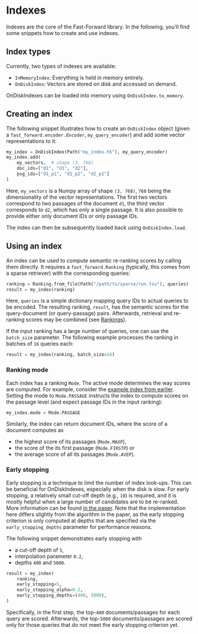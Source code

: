 # Indexes

Indexes are the core of the Fast-Forward library. In the following, you'll find some snippets how to create and use indexes.

## Index types

Currently, two types of indexes are available:

- `InMemoryIndex`: Everything is held in memory entirely.
- `OnDiskIndex`: Vectors are stored on disk and accessed on demand.

OnDiskIndexes can be loaded into memory using `OnDiskIndex.to_memory`.

## Creating an index

The following snippet illustrates how to create an `OnDiskIndex` object (given a `fast_forward.encoder.Encoder`, `my_query_encoder`) and add some vector representations to it:

```python
my_index = OnDiskIndex(Path("my_index.h5"), my_query_encoder)
my_index.add(
    my_vectors,  # shape (3, 768)
    doc_ids=["d1", "d1", "d2"],
    psg_ids=["d1_p1", "d1_p2", "d2_p1"]
)
```

Here, `my_vectors` is a Numpy array of shape `(3, 768)`, `768` being the dimensionality of the vector representations. The first two vectors correspond to two passages of the document `d1`, the third vector corresponds to `d2`, which has only a single passage. It is also possible to provide either only document IDs or only passage IDs.

The index can then be subsequently loaded back using `OnDiskIndex.load`.

## Using an index

An index can be used to compute semantic re-ranking scores by calling them directly. It requires a `fast_forward.Ranking` (typically, this comes from a sparse retriever) with the corresponding queries:

```python
ranking = Ranking.from_file(Path("/path/to/sparse/run.tsv"), queries)
result = my_index(ranking)
```

Here, `queries` is a simple dictionary mapping query IDs to actual queries to be encoded. The resulting ranking, `result`, has the semantic scores for the query-document (or query-passage) pairs. Afterwards, retrieval and re-ranking scores may be combined (see [Rankings](../fast_forward.html#rankings)).

If the input ranking has a large number of queries, one can use the `batch_size` parameter. The following example processes the ranking in batches of `16` queries each:

```python
result = my_index(ranking, batch_size=16)
```

### Ranking mode

Each index has a ranking `Mode`. The active mode determines the way scores are computed. For example, consider the [example index from earlier](#creating-an-index). Setting the mode to `Mode.PASSAGE` instructs the index to compute scores on the passage level (and expect passage IDs in the input ranking):

```python
my_index.mode = Mode.PASSAGE
```

Similarly, the index can return document IDs, where the score of a document computes as

- the highest score of its passages (`Mode.MAXP`),
- the score of the its first passage (`Mode.FIRSTP`) or
- the average score of all its passages (`Mode.AVEP`).

### Early stopping

Early stopping is a technique to limit the number of index look-ups. This can be beneficial for OnDiskIndexes, especially when the disk is slow. For early stopping, a relatively small cut-off depth (e.g., `10`) is required, and it is mostly helpful when a large number of candidates are to be re-ranked. More information can be found [in the paper](https://dl.acm.org/doi/abs/10.1145/3485447.3511955). Note that the implementation here differs slightly from the algorithm in the paper, as the early stopping criterion is only computed at depths that are specified via the `early_stopping_depths` parameter for performance reasons.

The following snippet demonstrates early stopping with

- a cut-off depth of `5`,
- interpolation parameter `0.2`,
- depths `400` and `5000`.

```python
result = my_index(
    ranking,
    early_stopping=5,
    early_stopping_alpha=0.2,
    early_stopping_depths=(400, 5000),
)
```

Specifically, in the first step, the top-`400` documents/passages for each query are scored. Afterwards, the top-`5000` documents/passages are scored only for those queries that do not meet the early stopping criterion yet.
